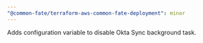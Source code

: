 ```yaml
---
"@common-fate/terraform-aws-common-fate-deployment": minor
---
```


Adds configuration variable to disable Okta Sync background task.
